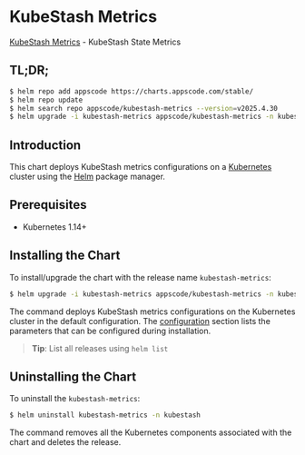 # KubeStash Metrics

[KubeStash Metrics](https://github.com/kubestash) - KubeStash State Metrics

## TL;DR;

```bash
$ helm repo add appscode https://charts.appscode.com/stable/
$ helm repo update
$ helm search repo appscode/kubestash-metrics --version=v2025.4.30
$ helm upgrade -i kubestash-metrics appscode/kubestash-metrics -n kubestash --create-namespace --version=v2025.4.30
```

## Introduction

This chart deploys KubeStash metrics configurations on a [Kubernetes](http://kubernetes.io) cluster using the [Helm](https://helm.sh) package manager.

## Prerequisites

- Kubernetes 1.14+

## Installing the Chart

To install/upgrade the chart with the release name `kubestash-metrics`:

```bash
$ helm upgrade -i kubestash-metrics appscode/kubestash-metrics -n kubestash --create-namespace --version=v2025.4.30
```

The command deploys KubeStash metrics configurations on the Kubernetes cluster in the default configuration. The [configuration](#configuration) section lists the parameters that can be configured during installation.

> **Tip**: List all releases using `helm list`

## Uninstalling the Chart

To uninstall the `kubestash-metrics`:

```bash
$ helm uninstall kubestash-metrics -n kubestash
```

The command removes all the Kubernetes components associated with the chart and deletes the release.



